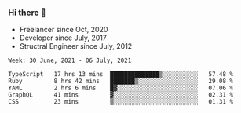 ### Hi there 👋

- Freelancer since Oct, 2020
- Developer since July, 2017
- Structral Engineer since July, 2012

<!--START_SECTION:waka-->
```text
Week: 30 June, 2021 - 06 July, 2021

TypeScript   17 hrs 13 mins  ██████████████▒░░░░░░░░░░   57.48 % 
Ruby         8 hrs 42 mins   ███████▒░░░░░░░░░░░░░░░░░   29.08 % 
YAML         2 hrs 6 mins    █▓░░░░░░░░░░░░░░░░░░░░░░░   07.06 % 
GraphQL      41 mins         ▓░░░░░░░░░░░░░░░░░░░░░░░░   02.31 % 
CSS          23 mins         ▒░░░░░░░░░░░░░░░░░░░░░░░░   01.31 % 
```
<!--END_SECTION:waka-->
